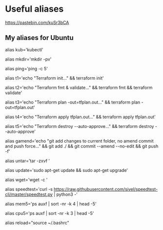 # Useful aliases

https://pastebin.com/kuSr3bCA

## My aliases for Ubuntu

alias kub='kubectl'

alias mkdir='mkdir -pv'

alias ping='ping -c 5'

alias t1='echo "Terraform init..." && terraform init'

alias t2='echo "Terraform fmt & validate..." && terraform fmt && terraform validate'

alias t3='echo "Terraform plan -out=tfplan.out..." && terraform plan -out=tfplan.out'

alias t4='echo "Terraform apply tfplan.out..." && terraform apply tfplan.out'

alias t5='echo "Terraform destroy --auto-approve..." && terraform destroy --auto-approve'

alias gamend='echo "git add changes to current folder, no amend commit and push force..." && git add ./ && git commit --amend --no-edit && git push -f'

alias untar='tar -zxvf '

alias update='sudo apt-get update && sudo apt-get upgrade'

alias wget='wget -c '

alias speedtest='curl -s https://raw.githubusercontent.com/sivel/speedtest-cli/master/speedtest.py | python3 -'

alias mem5='ps auxf | sort -nr -k 4 | head -5'

alias cpu5='ps auxf | sort -nr -k 3 | head -5'

alias reload="source ~/.bashrc"
